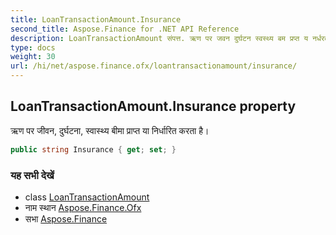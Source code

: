 ```yaml
---
title: LoanTransactionAmount.Insurance
second_title: Aspose.Finance for .NET API Reference
description: LoanTransactionAmount संपत्त. ऋण पर जवन दुर्घटन स्वस्थ्य बम प्रप्त य नर्धरत करत है
type: docs
weight: 30
url: /hi/net/aspose.finance.ofx/loantransactionamount/insurance/
---
```

## LoanTransactionAmount.Insurance property

ऋण पर जीवन, दुर्घटना, स्वास्थ्य बीमा प्राप्त या निर्धारित करता है।

```csharp
public string Insurance { get; set; }
```

### यह सभी देखें

* class [LoanTransactionAmount](../)
* नाम स्थान [Aspose.Finance.Ofx](../../loantransactionamount/)
* सभा [Aspose.Finance](../../../)


